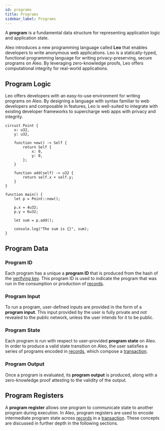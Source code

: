 ```yaml
---
id: programs
title: Programs
sidebar_label: Programs
---
```


A **program** is a fundamental data structure for representing application logic and application state.

Aleo introduces a new programming language called **Leo** that enables developers to write
anonymous web applications. Leo is a statically-typed, functional programming language for
writing privacy-preserving, secure programs on Aleo. By leveraging zero-knowledge proofs, Leo offers computational
integrity for real-world applications.

## Program Logic

Leo offers developers with an easy-to-use environment for writing programs on Aleo. By designing a language with 
syntax familiar to web developers and composable in features, Leo is well-suited to integrate with
existing developer frameworks to supercharge web apps with privacy and integrity.

```leo
circuit Point {
    x: u32,
    y: u32,

    function new() -> Self {
        return Self { 
            x: 0, 
            y: 0, 
        };
    }

    function add(self) -> u32 {
        return self.x + self.y;
    }
}

function main() {
    let p = Point::new();
    
    p.x = 4u32;
    p.y = 6u32;

    let sum = p.add();
    
    console.log("The sum is {}", sum);
}
```

## Program Data

### Program ID

Each program has a unique a **program ID** that is produced from the
hash of the [verifying key](#verifying-key). This program ID is used to indicate the program that was run in the
consumption or production of [records](02_records.md).

### Program Input

To run a program, user-defined inputs are provided in the form of a **program input**. This input provided by the user
is fully private and not revealed to the public network, unless the user intends for it to be public.

### Program State

Each program is run with respect to user-provided **program state** on Aleo. In order to produce a valid state transition
on Aleo, the user satisfies a series of programs encoded in [records](02_records.md), which compose a [transaction](03_transactions.md).

### Program Output

Once a program is evaluated, its **program output** is produced, along with a zero-knowledge proof attesting to the
validity of the output.


## Program Registers

A **program register** allows one program to communicate state to another program during execution.
In Aleo, program registers are used to encode intermediate program state across [records](02_records.md) in a [transaction](03_transactions.md).
These concepts are discussed in further depth in the following sections.
